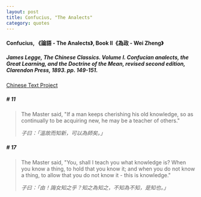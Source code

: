 ```yaml
---
layout: post
title: Confucius, "The Analects"
category: quotes
---
```


#### Confucius, 《論語 - The Analects》, Book II《為政 - Wei Zheng》

##### James Legge, *The Chinese Classics. Volume I. Confucian analects, the Great Learning, and the Doctrine of the Mean*, revised second edition, Clarendon Press, 1893. pp. 149-151.

[Chinese Text Project](https://ctext.org/analects/wei-zheng)

##### \# 11
> The Master said, "If a man keeps cherishing his old knowledge, so as continually to be acquiring new, he may be a teacher of others."
>
> *子曰：「溫故而知新，可以為師矣。」*

##### \# 17
> The Master said, "You, shall I teach you what knowledge is? When you know a thing, to hold that you know it; and when you do not know a thing, to allow that you do not know it - this is knowledge."
>
> *子曰：「由！誨女知之乎？知之為知之，不知為不知，是知也。」*